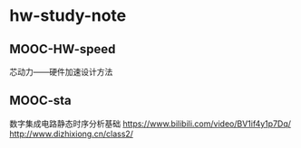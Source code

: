 # hw-study-note

## MOOC-HW-speed
芯动力——硬件加速设计方法

## MOOC-sta
数字集成电路静态时序分析基础
<https://www.bilibili.com/video/BV1if4y1p7Dq/>
<http://www.dizhixiong.cn/class2/>
